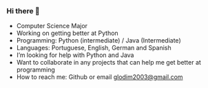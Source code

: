 ### Hi there 👋


- Computer Science Major
- Working on getting better at Python
- Programming: Python (intermediate) / Java (Intermediate)
- Languages: Portuguese, English, German and Spanish
- I’m looking for help with Python and Java
- Want to collaborate in any projects that can help me get better at programming
- How to reach me: Github or email glodim2003@gmail.com
